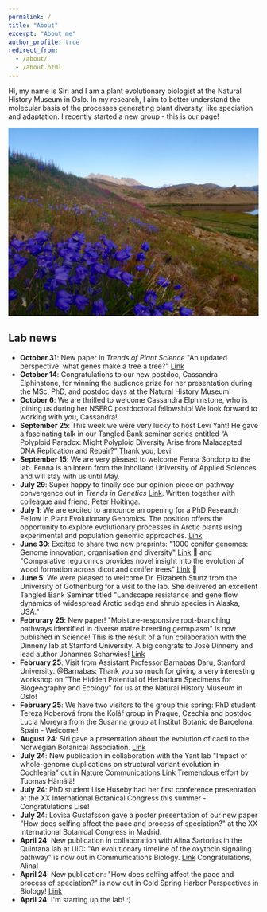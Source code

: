 ```yaml
---
permalink: /
title: "About"
excerpt: "About me"
author_profile: true
redirect_from: 
  - /about/
  - /about.html
---
```


Hi, my name is Siri and I am a plant evolutionary biologist at the Natural History Museum in Oslo. In my research, I aim to better understand the molecular basis of the processes generating plant diversity, like speciation and adaptation. I recently started a new group - this is our page! 

![Blomsterdalen](/images/Blomsterdalen.JPG) <br />

## Lab news
- **October 31**: New paper in *Trends of Plant Science* "An updated perspective: what genes make a tree a tree?" [Link](https://www.cell.com/trends/plant-science/fulltext/S1360-1385(25)00282-1?rss=yes)
- **October 14**: Congratulations to our new postdoc, Cassandra Elphinstone, for winning the audience prize for her presentation during the MSc, PhD, and postdoc days at the Natural History Museum!
- **October 6**: We are thrilled to welcome Cassandra Elphinstone, who is joining us during her NSERC postdoctoral fellowship! We look forward to working with you, Cassandra!
- **September 25**: This week we were very lucky to host Levi Yant! He gave a fascinating talk in our Tangled Bank seminar series entitled “A Polyploid Paradox: Might Polyploid Diversity Arise from Maladapted DNA Replication and Repair?” Thank you, Levi!
- **September 15**: We are very pleased to welcome Fenna Sondorp to the lab. Fenna is an intern from the Inholland University of Applied Sciences and will stay with us until May.
- **July 29**: Super happy to finally see our opinion piece on pathway convergence out in *Trends in Genetics* [Link](https://www.cell.com/trends/genetics/fulltext/S0168-9525(25)00160-X). Written together with colleague and friend, Peter Hoitinga. 
- **July 1**: We are excited to announce an opening for a PhD Research Fellow in Plant Evolutionary Genomics. The position offers the opportunity to explore evolutionary processes in Arctic plants using experimental and population genomic approaches. [Link](https://www.jobbnorge.no/en/available-jobs/job/281132/phd-research-fellow-in-plant-evolutionary-genomics) 
- **June 30**: Excited to share two new preprints: "1000 conifer genomes: Genome innovation, organisation and diversity" [Link](https://www.researchsquare.com/article/rs-6502828/v1) 🌲 and "Comparative regulomics provides novel insight into the evolution of wood formation across dicot and conifer trees" [Link](https://www.biorxiv.org/content/10.1101/2025.06.28.661522v1.abstract) 🌳
- **June 5**: We were pleased to welcome Dr. Elizabeth Stunz from the University of Gothenburg for a visit to the lab. She delivered an excellent Tangled Bank Seminar titled "Landscape resistance and gene flow dynamics of widespread Arctic sedge and shrub species in Alaska, USA." 
- **Februrary 25**: New paper! "Moisture-responsive root-branching pathways identified in diverse maize breeding germplasm" is now published in Science! This is the result of a fun collaboration with the Dinneny lab at Stanford University. A big congrats to José Dinneny and lead author Johannes Scharwies! [Link](https://www.science.org/doi/10.1126/science.ads5999) 
- **February 25**: Visit from Assistant Professor Barnabas Daru, Stanford University. @Barnabas: Thank you so much for giving a very interesting workshop on "The Hidden Potential of Herbarium Specimens for Biogeography and Ecology" for us at the Natural History Museum in Oslo!
- **February 25**: We have two visitors to the group this spring: PhD student Tereza Koberová from the Kolář group in Prague, Czechia and postdoc Lucia Moreyra from the Susanna group at Institut Botànic de Barcelona, Spain - Welcome!
- **August 24**: Siri gave a presentation about the evolution of cacti to the Norwegian Botanical Association. [Link](https://www.youtube.com/watch?v=tXdS9glAlew)
- **July 24**: New publication in collaboration with the Yant lab "Impact of whole-genome duplications on structural variant evolution in Cochlearia" out in Nature Communications [Link](https://www.nature.com/articles/s41467-024-49679-y) Tremendous effort by Tuomas Hämälä!
- **July 24**: PhD student Lise Huseby had her first conference presentation at the XX International Botanical Congress this summer - Congratulations Lise! 
- **July 24**: Lovisa Gustafsson gave a poster presentation of our new paper "How does selfing affect the pace and process of speciation?" at the XX International Botanical Congress in Madrid. 
- **April 24**: New publication in collaboration with Alina Sartorius in the Quintana lab at UiO: "An evolutionary timeline of the oxytocin signaling pathway" is now out in Communications Biology. [Link](https://www.nature.com/articles/s42003-024-06094-9) Congratulations, Alina!
- **April 24**: New publication: "How does selfing affect the pace and process of speciation?" is now out in Cold Spring Harbor Perspectives in Biology! [Link](https://cshperspectives.cshlp.org/content/early/2024/03/19/cshperspect.a041426.abstract) 
- **April 24**: I'm starting up the lab! :)


